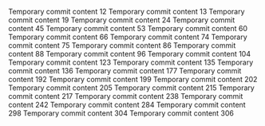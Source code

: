 Temporary commit content 12
Temporary commit content 13
Temporary commit content 19
Temporary commit content 24
Temporary commit content 45
Temporary commit content 53
Temporary commit content 60
Temporary commit content 66
Temporary commit content 74
Temporary commit content 75
Temporary commit content 86
Temporary commit content 88
Temporary commit content 96
Temporary commit content 104
Temporary commit content 123
Temporary commit content 135
Temporary commit content 136
Temporary commit content 177
Temporary commit content 192
Temporary commit content 199
Temporary commit content 202
Temporary commit content 205
Temporary commit content 215
Temporary commit content 217
Temporary commit content 238
Temporary commit content 242
Temporary commit content 284
Temporary commit content 298
Temporary commit content 304
Temporary commit content 306
